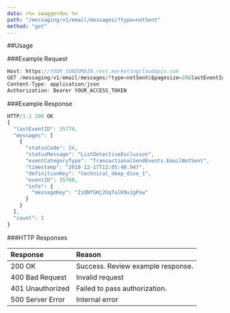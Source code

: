```yaml
---
data: <%= swaggerdoc %>
path: "/messaging/v1/email/messages/?type=notSent"
method: "get"
---
```

##Usage

###Example Request
```js
Host: https://YOUR_SUBDOMAIN.rest.marketingcloudapis.com
GET /messaging/v1/email/messages/?type=notSent&$pagesize=20&lastEventId=35759
Content-Type: application/json
Authorization: Bearer YOUR_ACCESS_TOKEN
```

###Example Response
```js
HTTP/1.1 200 OK
{
  "lastEventID": 35774,
  "messages": [
    {
      "statusCode": 24,
      "statusMessage": "ListDetectiveExclusion",
      "eventCategoryType": "TransactionalSendEvents.EmailNotSent",
      "timestamp": "2018-12-17T13:05:40.947",
      "definitionKey": "technical_deep_dive_1",
      "eventID": 35760,
      "info": {
        "messageKey": "2iQNfGHj2UqTalK9x2gPow"
      }
    }
  ],
  "count": 1
}
```

###HTTP Responses
<table class="table table-hover">
<thead align="left">
<tr>
<th>Response</th>
<th>Reason</th>
</tr>
</thead>
<tbody>
<tr>
<td>200 OK</td>
<td>Success. Review example response.</td>
</tr>
<tr>
<td>400 Bad Request</td>
<td>Invalid request</td>
</tr>
<tr>
<td>401 Unauthorized</td>
<td>Failed to pass authorization.</td>
</tr>
<tr>
<td>500 Server Error</td>
<td>Internal error</td>
</tr>
</tbody>
</table>
